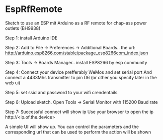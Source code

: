 # EspRfRemote
Sketch to use an ESP mit Arduino as a RF remote for chap-ass power outlets (BH9938)

Step 1:
install Arduino IDE

Step 2:
Add to File -> Preferences -> Additional Boards.. the url: http://arduino.esp8266.com/stable/package_esp8266com_index.json

Step 3:
Tools -> Boards Manager.. install ESP8266 by esp community

Step 4:
Connect your device prefferably WeMos and set serial port
And connect a 4433Mhs transmitter to pin D6 (or other you specify later in the web ui)

Step 5:
set ssid and password to your wifi crendentails

Step 6:
Upload sketch. Open Tools -> Serial Monitor with 115200 Baud rate

Step 7:
Successful connect will show ip
Use your browser to open the ip
http://<ip.of.the.device>

A simple UI will show up. You can control the parameters and the corresponding url that can be used to perform the action will be shown
